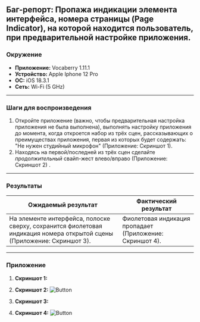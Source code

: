 
## Баг-репорт: Пропажа индикации элемента интерфейса, номера страницы (Page Indicator),  на которой находится пользователь, при предварительной настройке приложения.

### Окружение
- **Приложение:** Vocaberry  1.11.1 
- **Устройство:** Apple Iphone  12 Pro
- **ОС:** iOS 18.3.1 
- **Сеть:** Wi-Fi (5 GHz)  

---

### Шаги для воспроизведения
1. Откройте приложение (важно, чтобы предварительная настройка приложения не была выполнена), выполнять настройку приложения до момента, когда откроется набор из трёх сцен, рассказывающих о преимуществах приложения, первая из которых будет содержать: "Не нужен студийный микрофон" (Приложение: Скриншот 1).  
2. Находясь на первой/последней из трёх сцен сделайте *продолжительный* свайп-жест влево/вправо (Приложение: Скриншот 2) .  

---

### Результаты
| **Ожидаемый результат** | **Фактический результат** |
|-------------------------|---------------------------|
| На элементе интерфейса, полоске сверху, сохранится фиолетовая индикация номера открытой сцены (Приложение: Скриншот 3). | Фиолетовая индикация пропадает (Приложение: Скриншот 4).|

---

### Приложение
1. **Скриншот 1:** 

2. **Скриншот 2:** 
   ![Button](path/to/screenshot2.png)  
1. **Скриншот 3:** 

2. **Скриншот 4:** 
   ![Button](path/to/screenshot2.png) 



